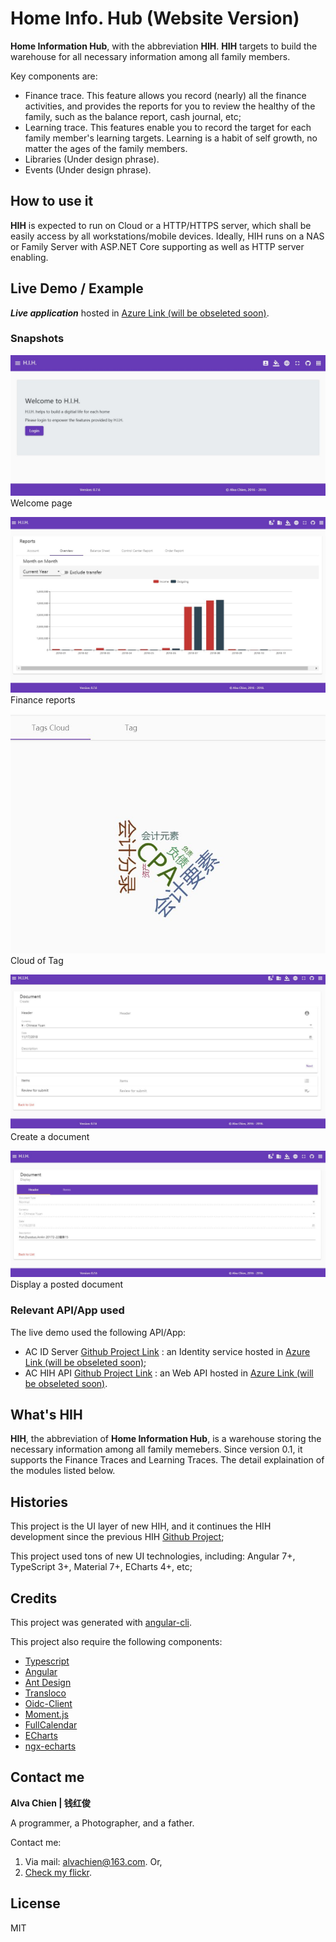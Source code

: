 # Home Info. Hub (Website Version)
**Home Information Hub**, with the abbreviation **HIH**. **HIH** targets to build the warehouse for all necessary information among all family members. 

Key components are:
- Finance trace. This feature allows you record (nearly) all the finance activities, and provides the reports for you to review the healthy of the family, such as the balance report, cash journal, etc;
- Learning trace. This features enable you to record the target for each family member's learning targets. Learning is a habit of self growth, no matter the ages of the family members.
- Libraries (Under design phrase).
- Events (Under design phrase).


## How to use it
**HIH** is expected to run on Cloud or a HTTP/HTTPS server, which shall be easily access by all workstations/mobile devices. 
Ideally, HIH runs on a NAS or Family Server with ASP.NET Core supporting as well as HTTP server enabling.  


## Live Demo / Example
***Live application***  hosted in [Azure Link (will be obseleted soon)](http://achihui.azurewebsites.net).


### Snapshots
![Image of Index page](https://github.com/alvachien/achihui/blob/master/docs/images/index.JPG)
Welcome page

![Image of Finance report](https://github.com/alvachien/achihui/blob/master/docs/images/finance_report.JPG)
Finance reports

![Image of Tag Cloud](https://github.com/alvachien/achihui/blob/master/docs/images/tag_cloud.JPG)
Cloud of Tag

![Image of Create Document](https://github.com/alvachien/achihui/blob/master/docs/images/create_doc.JPG)
Create a document

![Image of Document display](https://github.com/alvachien/achihui/blob/master/docs/images/display_doc.JPG)
Display a posted document


### Relevant API/App used
The live demo used the following API/App:
- AC ID Server [Github Project Link](https://github.com/alvachien/acidserver) : an Identity service hosted in [Azure Link (will be obseleted soon)](http://acidserver.azurewebsites.net);
- AC HIH API [Github Project Link](https://github.com/alvachien/achihapi) : an Web API hosted in [Azure Link (will be obseleted soon)](http://achihapi.azurewebsites.net).


## What's HIH
**HIH**, the abbreviation of **Home Information Hub**, is a warehouse storing the necessary information among all family memebers.
Since version 0.1, it supports the Finance Traces and Learning Traces. The detail explaination of the modules listed below. 


## Histories
This project is the UI layer of new HIH, and it continues the HIH development since the previous HIH [Github Project](https://github.com/alvachien/hih);

This project used tons of new UI technologies, including: Angular 7+, TypeScript 3+, Material 7+, ECharts 4+, etc;


## Credits
This project was generated with [angular-cli](https://github.com/angular/angular-cli).

This project also require the following components:
* [Typescript](http://www.typescriptlang.org)
* [Angular](https://github.com/angular/angular)
* [Ant Design](https://ng.ant.design)
* [Transloco](https://github.com/ngneat/transloco)
* [Oidc-Client](https://github.com/IdentityModel/oidc-client-js)
* [Moment.js](https://momentjs.com/)
* [FullCalendar](https://fullcalendar.io/)
* [ECharts](http://echarts.baidu.com/)
* [ngx-echarts](https://github.com/xieziyu/ngx-echarts/)


## Contact me
**Alva Chien | 钱红俊**

A programmer, a Photographer, and a father. 
 
Contact me:

1. Via mail: alvachien@163.com. Or,
2. [Check my flickr](http://www.flickr.com/photos/alvachien). 
 
## License
MIT
